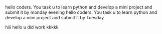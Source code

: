 

hello coders. You task u to learn python and develop a mini project and submit it by monday evening
hello coders. You task u to learn python and develop a mini project and submit it by Tuesday

hiii hello u did work
kkkkk
